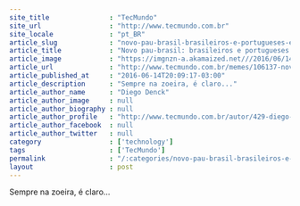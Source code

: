 ```yaml
---
site_title               : "TecMundo"
site_url                 : "http://www.tecmundo.com.br"
site_locale              : "pt_BR"
article_slug             : "novo-pau-brasil-brasileiros-e-portugueses-estao-tretando-por-causa-de-meme"
article_title            : "Novo pau-brasil: brasileiros e portugueses estão tretando por causa de meme"
article_image            : "https://imgnzn-a.akamaized.net///2016/06/14/14195930365602-t1200x480.jpg"
article_url              : "http://www.tecmundo.com.br/memes/106137-novo-pau-brasil-brasileiros-portugueses-tretando-causa-meme.htm"
article_published_at     : "2016-06-14T20:09:17-03:00"
article_description      : "Sempre na zoeira, é claro..."
article_author_name      : "Diego Denck"
article_author_image     : null
article_author_biography : null
article_author_profile   : "http://www.tecmundo.com.br/autor/429-diego-denck/"
article_author_facebook  : null
article_author_twitter   : null
category                 : ['technology']
tags                     : ['TecMundo']
permalink                : "/:categories/novo-pau-brasil-brasileiros-e-portugueses-estao-tretando-por-causa-de-meme/"
layout                   : post
---
```


Sempre na zoeira, é claro...

